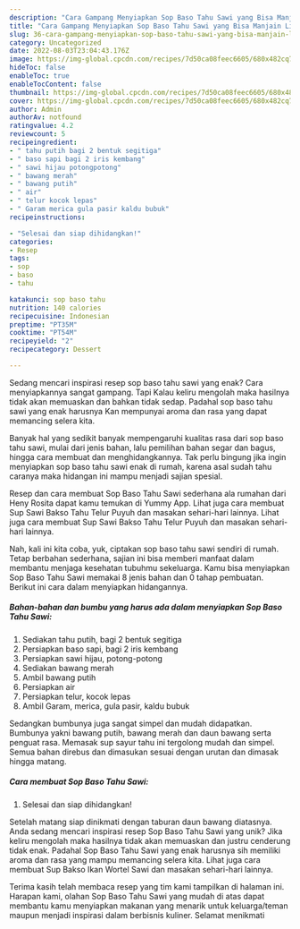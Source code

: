 ```yaml
---
description: "Cara Gampang Menyiapkan Sop Baso Tahu Sawi yang Bisa Manjain Lidah, Buat Buka Puasa}"
title: "Cara Gampang Menyiapkan Sop Baso Tahu Sawi yang Bisa Manjain Lidah, Buat Buka Puasa}"
slug: 36-cara-gampang-menyiapkan-sop-baso-tahu-sawi-yang-bisa-manjain-lidah-buat-buka-puasa
category: Uncategorized
date: 2022-08-03T23:04:43.176Z
image: https://img-global.cpcdn.com/recipes/7d50ca08feec6605/680x482cq70/sop-baso-tahu-sawi-foto-resep-utama.jpg
hideToc: false
enableToc: true
enableTocContent: false
thumbnail: https://img-global.cpcdn.com/recipes/7d50ca08feec6605/680x482cq70/sop-baso-tahu-sawi-foto-resep-utama.jpg
cover: https://img-global.cpcdn.com/recipes/7d50ca08feec6605/680x482cq70/sop-baso-tahu-sawi-foto-resep-utama.jpg
author: Admin
authorAv: notfound
ratingvalue: 4.2
reviewcount: 5
recipeingredient:
- " tahu putih bagi 2 bentuk segitiga"
- " baso sapi bagi 2 iris kembang"
- " sawi hijau potongpotong"
- " bawang merah"
- " bawang putih"
- " air"
- " telur kocok lepas"
- " Garam merica gula pasir kaldu bubuk"
recipeinstructions:

- "Selesai dan siap dihidangkan!"
categories:
- Resep
tags:
- sop
- baso
- tahu

katakunci: sop baso tahu 
nutrition: 140 calories
recipecuisine: Indonesian
preptime: "PT35M"
cooktime: "PT54M"
recipeyield: "2"
recipecategory: Dessert

---
```



Sedang mencari inspirasi resep sop baso tahu sawi yang enak? Cara menyiapkannya sangat gampang. Tapi Kalau keliru mengolah maka hasilnya tidak akan memuaskan dan bahkan tidak sedap. Padahal sop baso tahu sawi yang enak harusnya Kan mempunyai aroma dan rasa yang dapat memancing selera kita.


Banyak hal yang sedikit banyak mempengaruhi kualitas rasa dari sop baso tahu sawi, mulai dari jenis bahan, lalu pemilihan bahan segar dan bagus, hingga cara membuat dan menghidangkannya. Tak perlu bingung jika ingin menyiapkan sop baso tahu sawi enak di rumah, karena asal sudah tahu caranya maka hidangan ini mampu menjadi sajian spesial.

Resep dan cara membuat Sop Baso Tahu Sawi sederhana ala rumahan dari Heny Rosita dapat kamu temukan di Yummy App. Lihat juga cara membuat Sup Sawi Bakso Tahu Telur Puyuh dan masakan sehari-hari lainnya. Lihat juga cara membuat Sup Sawi Bakso Tahu Telur Puyuh dan masakan sehari-hari lainnya.


Nah, kali ini kita coba, yuk, ciptakan sop baso tahu sawi sendiri di rumah. Tetap berbahan sederhana, sajian ini bisa memberi manfaat dalam membantu menjaga kesehatan tubuhmu sekeluarga. Kamu bisa menyiapkan Sop Baso Tahu Sawi memakai 8 jenis bahan dan 0 tahap pembuatan. Berikut ini cara dalam menyiapkan hidangannya.

<!--inarticleads1-->

##### Bahan-bahan dan bumbu yang harus ada dalam menyiapkan Sop Baso Tahu Sawi:

1. Sediakan  tahu putih, bagi 2 bentuk segitiga
1. Persiapkan  baso sapi, bagi 2 iris kembang
1. Persiapkan  sawi hijau, potong-potong
1. Sediakan  bawang merah
1. Ambil  bawang putih
1. Persiapkan  air
1. Persiapkan  telur, kocok lepas
1. Ambil  Garam, merica, gula pasir, kaldu bubuk


Sedangkan bumbunya juga sangat simpel dan mudah didapatkan. Bumbunya yakni bawang putih, bawang merah dan daun bawang serta penguat rasa. Memasak sup sayur tahu ini tergolong mudah dan simpel. Semua bahan direbus dan dimasukan sesuai dengan urutan dan dimasak hingga matang. 

<!--inarticleads2-->

##### Cara membuat Sop Baso Tahu Sawi:


1. Selesai dan siap dihidangkan!

Setelah matang siap dinikmati dengan taburan daun bawang diatasnya. Anda sedang mencari inspirasi resep Sop Baso Tahu Sawi yang unik? Jika keliru mengolah maka hasilnya tidak akan memuaskan dan justru cenderung tidak enak. Padahal Sop Baso Tahu Sawi yang enak harusnya sih memiliki aroma dan rasa yang mampu memancing selera kita. Lihat juga cara membuat Sup Bakso Ikan Wortel Sawi dan masakan sehari-hari lainnya. 

Terima kasih telah membaca resep yang tim kami tampilkan di halaman ini. Harapan kami, olahan Sop Baso Tahu Sawi yang mudah di atas dapat membantu kamu menyiapkan makanan yang menarik untuk keluarga/teman maupun menjadi inspirasi dalam berbisnis kuliner. Selamat menikmati
